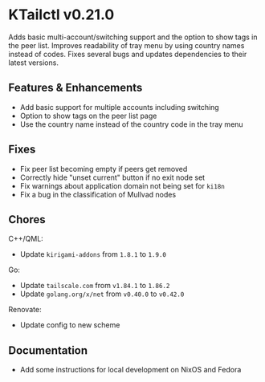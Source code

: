 # KTailctl v0.21.0

Adds basic multi-account/switching support and the option to show tags in the peer list.
Improves readability of tray menu by using country names instead of codes.
Fixes several bugs and updates dependencies to their latest versions.

## Features & Enhancements

- Add basic support for multiple accounts including switching
- Option to show tags on the peer list page
- Use the country name instead of the country code in the tray menu

## Fixes

- Fix peer list becoming empty if peers get removed
- Correctly hide "unset current" button if no exit node set
- Fix warnings about application domain not being set for `ki18n`
- Fix a bug in the classification of Mullvad nodes

## Chores

C++/QML:

- Update `kirigami-addons` from `1.8.1` to `1.9.0`

Go:

- Update `tailscale.com` from `v1.84.1` to `1.86.2`
- Update `golang.org/x/net` from `v0.40.0` to `v0.42.0`

Renovate:

- Update config to new scheme

## Documentation

- Add some instructions for local development on NixOS and Fedora
